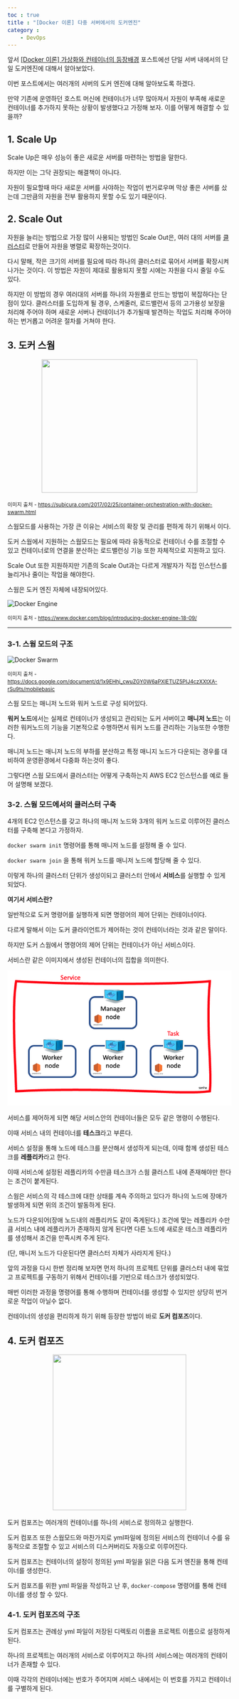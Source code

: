```yaml
---
toc : true
title : "[Docker 이론] 다중 서버에서의 도커엔진"
category : 
    - DevOps
---
```


앞서 [[Docker 이론] 가상화와 컨테이너의 등장배경](https://headf1rst.github.io/devops/Docker-intro/) 포스트에선 단일 서버 내에서의 단일 도커엔진에 대해서 알아보았다. 

이번 포스트에서는 여러개의 서버의 도커 엔진에 대해 알아보도록 하겠다.

만약 기존에 운영하던 호스트 머신에 컨테이너가 너무 많아져서 자원이 부족해 새로운 컨테이너를 추가하지 못하는 상황이 발생했다고 가정해 보자. 이를 어떻게 해결할 수 있을까?

## 1. Scale Up

Scale Up은 매우 성능이 좋은 새로운 서버를 마련하는 방법을 말한다. 

하지만 이는 그닥 권장되는 해결책이 아니다. 

자원이 필요할때 마다 새로운 서버를 사야하는 작업이 번거로우며 막상 좋은 서버를 샀는데 그만큼의 자원을 전부 활용하지 못할 수도 있기 때문이다.

## 2. Scale Out

자원을 늘리는 방법으로 가장 많이 사용되는 방법인 Scale Out은, 여러 대의 서버를 [클러스터](https://ko.wikipedia.org/wiki/%EC%BB%B4%ED%93%A8%ED%84%B0_%ED%81%B4%EB%9F%AC%EC%8A%A4%ED%84%B0)로 만들어 자원을 병렬로 확장하는것이다. 

다시 말해, 작은 크기의 서버를 필요에 따라 하나의 클러스터로 묶어서 서버를 확장시켜 나가는 것이다. 이 방법은 자원이 제대로 활용되지 못할 시에는 자원을 다시 줄일 수도 있다.

하지만 이 방법의 경우 여러대의 서버를 하나의 자원풀로 만드는 방법이 복잡하다는 단점이 있다. 클러스터를 도입하게 될 경우, 스케줄러, 로드밸런서 등의 고가용성 보장을 처리해 주어야 하며 새로운 서버나 컨테이너가 추가될때 발견하는 작업도 처리해 주어야 하는 번거롭고 어려운 절차를 거쳐야 한다.

## 3. 도커 스웜

<center><img src = "https://subicura.com/assets/article_images/2017-02-25-container-orchestration-with-docker-swarm/docker-swarm.png" width="350" height="300"></center>


<small> 이미지 출처 - https://subicura.com/2017/02/25/container-orchestration-with-docker-swarm.html </small>

스웜모드를 사용하는 가장 큰 이유는 서비스의 확장 및 관리를 편하게 하기 위해서 이다. 

도커 스웜에서 지원하는 스웜모드는 필요에 따라 유동적으로 컨테이너 수를 조절할 수 있고 컨테이너로의 연결을 분산하는 로드밸런싱 기능 또한 자체적으로 지원하고 있다. 

Scale Out 또한 지원하지만 기존의 Scale Out과는 다르게 개발자가 직접 인스턴스를 늘리거나 줄이는 작업을 해야한다.

스웜은 도커 엔진 자체에 내장되어있다.

![Docker Engine](https://i2.wp.com/www.docker.com/blog/wp-content/uploads/2018/11/DockerEngineDiagram-1.png?resize=505%2C395&ssl=1)

<small> 이미지 출처 - https://www.docker.com/blog/introducing-docker-engine-18-09/ </small>

--- 

### 3-1. 스웜 모드의 구조

![Docker Swarm](https://lh3.googleusercontent.com/rogE9gX_NWwfrpMRSdHhVNRgC5a_qnRbNDWPbC_TBwkBaxoOYUL_2cNJgSh_z0fTJG3c8mLwp-dtiopoowH05pTlRvhjwkGD_wI9u35dO6Zjj49kmWkEsTKPDI2o6fO6iQ=s800)

<small>이미지 출처 - https://docs.google.com/document/d/1x9EHhj_cwuZGY0W6aPXlETUZ5PIJ4czXXtXA-rSu9ts/mobilebasic</small>

스웜 모드는 매니저 노드와 워커 노드로 구성 되어있다. 

**워커 노드**에서는 실제로 컨테이너가 생성되고 관리되는 도커 서버이고 **매니저 노드**는 이러한 워커노드의 기능을 기본적으로 수행하면서 워커 노드를 관리하는 기능또한 수행한다.

매니저 노드는 매니저 노드의 부하를 분산하고 특정 매니지 노드가 다운되는 경우를 대비하여 운영환경에서 다중화 하는것이 좋다.

그렇다면 스웜 모드에서 클러스터는 어떻게 구축하는지 AWS EC2 인스턴스를 예로 들어 설명해 보겠다.

### 3-2. 스웜 모드에서의 클러스터 구축

4개의 EC2 인스턴스를 갖고 하나의 매니저 노드와 3개의 워커 노드로 이루어진 클러스터를 구축해 본다고 가정하자.

`docker swarm init` 명령어를 통해 매니저 노드를 설정해 줄 수 있다.

`docker swarm join` 을 통해 워커 노드를 매니저 노드에 할당해 줄 수 있다.

이렇게 하나의 클러스터 단위가 생성이되고 클러스터 안에서 **서비스**를 실행할 수 있게 되었다.

**여기서 서비스란?**

일반적으로 도커 명령어를 실행하게 되면 명령어의 제어 단위는 컨테이너이다. 

다르게 말해서 이는 도커 클라이언트가 제어하는 것이 컨테이너라는 것과 같은 말이다.

하지만 도커 스웜에서 명령어의 제어 단위는 컨테이너가 아닌 서비스이다.

서비스란 같은 이미지에서 생성된 컨테이너의 집합을 의미한다.

![CSR Process](/assets/images/Back_End/docker-service.png) 

서비스를 제어하게 되면 해당 서비스안의 컨테이너들은 모두 같은 명령이 수행된다.

이때 서비스 내의 컨테이너를 **테스크**라고 부른다.

서비스 설정을 통해 노드에 테스크를 분산해서 생성하게 되는데, 이때 함께 생성된 테스크를 **레플리카**라고 한다.

이때 서비스에 설정된 레플리카의 수만큼 테스크가 스웜 클러스트 내에 존재해야만 한다는 조건이 붙게된다.

스웜은 서비스의 각 테스크에 대한 상태를 계속 주의하고 있다가 하나의 노드에 장애가 발생하게 되면 위의 조건이 발동하게 된다.

노드가 다운되어$($장애 노드내의 레플리카도 같이 죽게된다.) 조건에 맞는 레플리카 수만큼 서비스 내에 레플리카가 존재하지 않게 된다면 다른 노드에 새로운 테스크 레플리카를 생성해서 조건을 만족시켜 주게 된다.

$($단, 매니저 노드가 다운된다면 클러스터 자체가 사라지게 된다.)

앞의 과정을 다시 한번 정리해 보자면
먼저 하나의 프로젝트 단위를 클러스터 내에 묶었고 프로젝트를 구동하기 위해서 컨테이너를 기반으로 테스크가 생성되었다.

매번 이러한 과정을 명령어를 통해 수행하며 컨테이너를 생성할 수 있지만 상당히 번거로운 작업이 아닐수 없다.

컨테이너의 생성을 편리하게 하기 위해 등장한 방법이 바로 **도커 컴포즈**이다.

## 4. 도커 컴포즈

<center><img src = "https://blog.kakaocdn.net/dn/cge4Op/btq6hUe8Ek8/wKGmt9nG4chedg72LD3La0/img.jpg"
 width="300" height="350"></center>

도커 컴포즈는 여러개의 컨테이너를 하나의 서비스로 정의하고 실행한다.

도커 컴포즈 또한 스웜모드와 마찬가지로 yml파일에 정의된 서비스의 컨테이너 수를 유동적으로 조절할 수 있고 서비스의 디스커버리도 자동으로 이루어진다.

도커 컴포즈는 컨테이너의 설정이 정의된 yml 파일을 읽은 다음 도커 엔진을 통해 컨테이너를 생성한다. 

도커 컴포즈를 위한 yml 파일을 작성하고 난 후, `docker-compose` 명령어를 통해 컨테이너를 생성 할 수 있다.

### 4-1. 도커 컴포즈의 구조

도커 컴포즈는 관례상 yml 파일이 저장된 디렉토리 이름을 프로젝트 이름으로 설정하게 된다.

하나의 프로젝트는 여러개의 서비스로 이루어지고 하나의 서비스에는 여러개의 컨테이너가 존재할 수 있다. 

이때 각각의 컨테이너에는 번호가 주어지며 서비스 내에서는 이 번호를 가지고 컨테이너를 구별하게 된다.